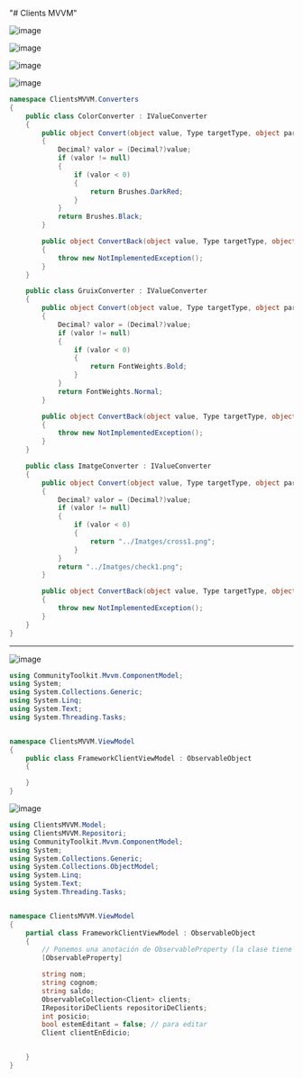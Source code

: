 "# Clients MVVM" 



![image](https://github.com/0LE6/DAM2_M07_ClientsMVVM/assets/135649528/fd4b1d03-b1a9-488a-bd03-a82bf441d4d3)


![image](https://github.com/0LE6/DAM2_M07_ClientsMVVM/assets/135649528/29dd2eeb-abd5-4b5c-aaf9-9c3cee20523a)

![image](https://github.com/0LE6/DAM2_M07_ClientsMVVM/assets/135649528/e3890122-08b3-4fe1-9305-9847d1b092db)

![image](https://github.com/0LE6/DAM2_M07_ClientsMVVM/assets/135649528/581cbaf1-ebb5-4378-a5db-a1144b32e467)
```csharp
namespace ClientsMVVM.Converters
{
    public class ColorConverter : IValueConverter
    {
        public object Convert(object value, Type targetType, object parameter, CultureInfo culture)
        {
            Decimal? valor = (Decimal?)value;
            if (valor != null)
            {
                if (valor < 0)
                {
                    return Brushes.DarkRed;
                }
            }
            return Brushes.Black;
        }

        public object ConvertBack(object value, Type targetType, object parameter, CultureInfo culture)
        {
            throw new NotImplementedException();
        }
    }

    public class GruixConverter : IValueConverter
    {
        public object Convert(object value, Type targetType, object parameter, CultureInfo culture)
        {
            Decimal? valor = (Decimal?)value;
            if (valor != null)
            {
                if (valor < 0)
                {
                    return FontWeights.Bold;
                }
            }
            return FontWeights.Normal;
        }

        public object ConvertBack(object value, Type targetType, object parameter, CultureInfo culture)
        {
            throw new NotImplementedException();
        }
    }

    public class ImatgeConverter : IValueConverter
    {
        public object Convert(object value, Type targetType, object parameter, CultureInfo culture)
        {
            Decimal? valor = (Decimal?)value;
            if (valor != null)
            {
                if (valor < 0)
                {
                    return "../Imatges/cross1.png";
                }
            }
            return "../Imatges/check1.png";
        }

        public object ConvertBack(object value, Type targetType, object parameter, CultureInfo culture)
        {
            throw new NotImplementedException();
        }
    }
}
```

---------

![image](https://github.com/0LE6/DAM2_M07_ClientsMVVM/assets/135649528/7fae07bf-a4cc-44d5-bcdb-657df0f53e91)

``` csharp
using CommunityToolkit.Mvvm.ComponentModel;
using System;
using System.Collections.Generic;
using System.Linq;
using System.Text;
using System.Threading.Tasks;


namespace ClientsMVVM.ViewModel
{
    public class FrameworkClientViewModel : ObservableObject
    {

    }
}

```
![image](https://github.com/0LE6/DAM2_M07_ClientsMVVM/assets/135649528/3a00824b-d6d8-4dec-8479-a7714791f4aa)

``` csharp
using ClientsMVVM.Model;
using ClientsMVVM.Repositori;
using CommunityToolkit.Mvvm.ComponentModel;
using System;
using System.Collections.Generic;
using System.Collections.ObjectModel;
using System.Linq;
using System.Text;
using System.Threading.Tasks;


namespace ClientsMVVM.ViewModel
{
    partial class FrameworkClientViewModel : ObservableObject
    {
        // Ponemos una anotación de ObservableProperty (la clase tiene que ser PARCIAL)
        [ObservableProperty]

        string nom;
        string cognom;
        string saldo;
        ObservableCollection<Client> clients;
        IRepositoriDeClients repositoriDeClients;
        int posicio;
        bool estemEditant = false; // para editar
        Client clientEnEdicio;


    }
}
```
